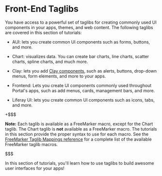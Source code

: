 # Front-End Taglibs [](id=front-end-taglibs)

You have access to a powerful set of taglibs for creating commonly used UI
components in your apps, themes, and web content. The following taglibs are 
covered in this section of tutorials:

- AUI: lets you create common UI components such as forms, buttons, and more.

- Chart: visualizes data. You can create bar charts, line charts, scatter 
  charts, spline charts, and much more. 

- Clay: lets you add 
[Clay components](https://clayui.com/docs/components/alerts.html), 
  such as alerts, buttons, drop-down menus, form elements, and more to your apps. 

- Frontend: Lets you create UI components commonly used throughout Portal's 
  apps, such as add menus, cards, management bars, and more.

- Liferay UI: lets you create common UI components such as icons, tabs, and 
  more.

+$$$

**Note:** Each taglib is available as a FreeMarker macro, except for the Chart 
taglib. The Chart taglib is **not** available as a FreeMarker macro. The 
tutorials in this section provide the proper syntax to use for each macro. See 
the 
[FreeMarker Taglib Mappings reference](/develop/reference/-/knowledge_base/7-1/freemarker-taglib-macros) 
for a complete list of the available FreeMarker taglib macros.

$$$

In this section of tutorials, you'll learn how to use taglibs to build awesome 
user interfaces for your apps!
